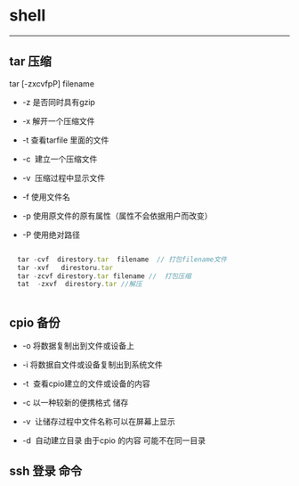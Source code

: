  # shell
 ----------
 ## tar 压缩
 
 tar [-zxcvfpP] filename 
 
 + -z  是否同时具有gzip 
 
 + -x  解开一个压缩文件 
 
 + -t  查看tarfile 里面的文件 
 
 + -c  建立一个压缩文件 
 
 + -v  压缩过程中显示文件  
 
 + -f  使用文件名 
 
 + -p  使用原文件的原有属性（属性不会依据用户而改变）
 
 + -P  使用绝对路径 
 
  ```js
 
   tar -cvf  direstory.tar  filename  // 打包filename文件
    tar -xvf   direstoru.tar  
   tar -zcvf direstory.tar filename //  打包压缩 
   tat  -zxvf  direstory.tar //解压
   
   ```
 
## cpio 备份

+  -o 将数据复制出到文件或设备上

+  -i 将数据自文件或设备复制出到系统文件

+  -t  查看cpio建立的文件或设备的内容

+  -c  以一种较新的便携格式 储存

+  -v  让储存过程中文件名称可以在屏幕上显示 

+  -d  自动建立目录 由于cpio 的内容 可能不在同一目录

## ssh 登录 命令 




